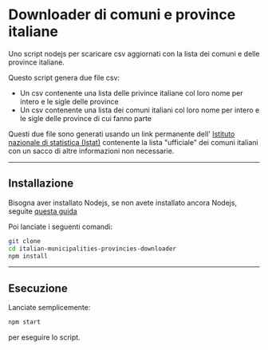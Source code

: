 # Downloader di comuni e province italiane

Uno script nodejs per scaricare csv aggiornati con la lista dei comuni e delle province italiane.

Questo script genera due file csv:

- Un csv contenente una  lista delle privince italiane col loro nome per intero e le sigle delle province
- Un csv contenente una lista dei comuni italiani col loro nome per intero e le sigle delle province di cui fanno parte

Questi due file sono generati usando un link permanente dell' [Istituto nazionale di statistica (Istat)](https://it.wikipedia.org/wiki/Istituto_nazionale_di_statistica) contenente la lista "ufficiale" dei comuni italiani con un sacco di altre informazioni non necessarie.

------

## Installazione

Bisogna aver installato Nodejs, se non avete installato ancora Nodejs, seguite [questa guida](https://nodejs.dev/learn/how-to-install-nodejs)

Poi lanciate i seguenti comandi:

```bash
git clone
cd italian-municipalities-provincies-downloader
npm install
```

------

## Esecuzione

Lanciate semplicemente:

```bash
npm start
```

per eseguire lo script.